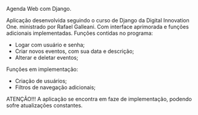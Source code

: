 Agenda Web com Django.

Aplicação desenvolvida seguindo o curso de Django da Digital Innovation One. ministrado por Rafael Galleani.
Com interface aprimorada e funções adicionais implementadas.
Funções contidas no programa:

- Logar com usuário e senha;
- Criar novos eventos, com sua data e descrição;
- Alterar e deletar eventos;

Funções em implementação:
- Criação de usuários;
- Filtros de navegação adicionais;



ATENÇÃO!!! A aplicação se encontra em faze de implementação, podendo sofre atualizações constantes.
